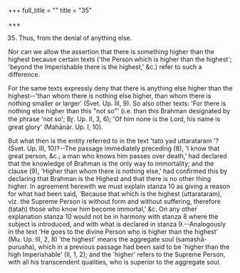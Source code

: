 +++
full_title = ""
title = "35"

+++


35. Thus, from the denial of anything else.

Nor can we allow the assertion that there is something higher than the highest because certain texts ('the Person which is higher than the highest'; 'beyond the Imperishable there is the highest,' &c.) refer to such a difference.

 For the same texts expressly deny that there is anything else higher than the highest--'than whom there is nothing else higher, than whom there is nothing smaller or larger' (Śvet. Up. III, 9). So also other texts: 'For there is nothing else higher than this "not so"' (i.e. than this Brahman designated by the phrase 'not so'; Br̥. Up. II, 3, 6); 'Of him none is the Lord, his name is great glory' (Mahānār. Up. I, 10).

But what then is the entity referred to in the text 'tato yad uttarataram '? (Śvet. Up. III, 10)?--The passage immediately preceding (8), 'I know that great person, &c.; a man who knows him passes over death,' had declared that the knowledge of Brahman is the only way to immortality; and the clause (9), 'Higher than whom there is nothing else,' had confirmed this by declaring that Brahman is the Highest and that there is no other thing higher. In agreement herewith we must explain stanza 10 as giving a reason for what had been said, 'Because that which is the highest (uttarataram), viz. the Supreme Person is without form and without suffering, therefore (tataḥ) those who know him become immortal,' &c. On any other explanation stanza 10 would not be in harmony with stanza 8 where the subject is introduced, and with what is declared in stanza 9.--Analogously in the text 'He goes to the divine Person who is higher than the highest' (Mu. Up. III, 2, 8) 'the highest' means the aggregate soul (samashā-purusha), which in a previous passage had been said to be 'higher than the high Imperishable' (II, 1, 2); and the 'higher' refers to the Supreme Person, with all his transcendent qualities, who is superior to the aggregate soul.

